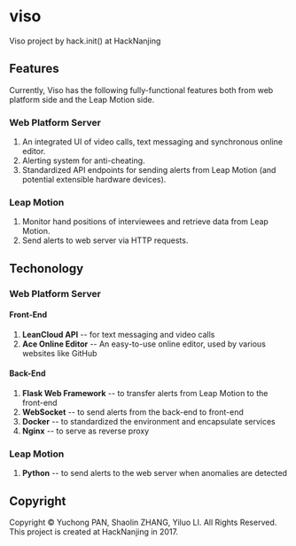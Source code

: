 # viso
Viso project by hack.init() at HackNanjing

## Features
Currently, Viso has the following fully-functional features both from web platform side and the Leap Motion side.

### Web Platform Server
1. An integrated UI of video calls, text messaging and synchronous online editor.
2. Alerting system for anti-cheating.
3. Standardized API endpoints for sending alerts from Leap Motion (and potential extensible hardware devices).

### Leap Motion
1. Monitor hand positions of interviewees and retrieve data from Leap Motion.
2. Send alerts to web server via HTTP requests.

## Techonology

### Web Platform Server

#### Front-End
1. **LeanCloud API** -- for text messaging and video calls
2. **Ace Online Editor** -- An easy-to-use online editor, used by various websites like GitHub

#### Back-End
1. **Flask Web Framework** -- to transfer alerts from Leap Motion to the front-end
2. **WebSocket** -- to send alerts from the back-end to front-end
3. **Docker** -- to standardized the environment and encapsulate services
4. **Nginx** -- to serve as reverse proxy

### Leap Motion
1. **Python** -- to send alerts to the web server when anomalies are detected

## Copyright
Copyright © Yuchong PAN, Shaolin ZHANG, Yiluo LI. All Rights Reserved.
This project is created at HackNanjing in 2017.
